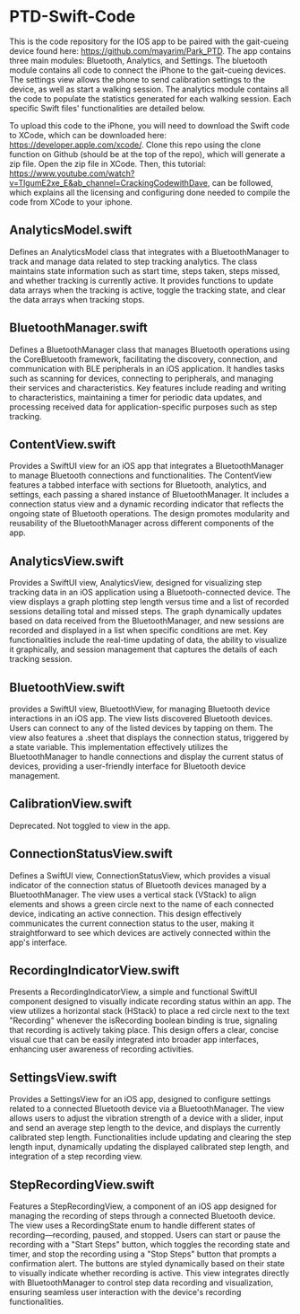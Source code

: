 # PTD-Swift-Code

This is the code repository for the IOS app to be paired with the gait-cueing device found here: https://github.com/mayarim/Park_PTD. The app contains three main modules: Bluetooth, Analytics, and Settings. The bluetooth module contains all code to connect the iPhone to the gait-cueing devices. The settings view allows the phone to send calibration settings to the device, as well as start a walking session. The analytics module contains all the code to populate the statistics generated for each walking session. Each specific Swift files' functionalities are detailed below.

To upload this code to the iPhone, you will need to download the Swift code to XCode, which can be downloaded here: https://developer.apple.com/xcode/. Clone this repo using the clone function on Github (should be at the top of the repo), which will generate a zip file. Open the zip file in XCode. Then, this tutorial: https://www.youtube.com/watch?v=TlgumE2xe_E&ab_channel=CrackingCodewithDave, can be followed, which explains all the licensing and configuring done needed to compile the code from XCode to your iphone.

## AnalyticsModel.swift

Defines an AnalyticsModel class that integrates with a BluetoothManager to track and manage data related to step tracking analytics. The class maintains state information such as start time, steps taken, steps missed, and whether tracking is currently active. It provides functions to update data arrays when the tracking is active, toggle the tracking state, and clear the data arrays when tracking stops.

## BluetoothManager.swift

Defines a BluetoothManager class that manages Bluetooth operations using the CoreBluetooth framework, facilitating the discovery, connection, and communication with BLE peripherals in an iOS application. It handles tasks such as scanning for devices, connecting to peripherals, and managing their services and characteristics. Key features include reading and writing to characteristics, maintaining a timer for periodic data updates, and processing received data for application-specific purposes such as step tracking.

## ContentView.swift

Provides a SwiftUI view for an iOS app that integrates a BluetoothManager to manage Bluetooth connections and functionalities. The ContentView features a tabbed interface with sections for Bluetooth, analytics, and settings, each passing a shared instance of BluetoothManager. It includes a connection status view and a dynamic recording indicator that reflects the ongoing state of Bluetooth operations. The design promotes modularity and reusability of the BluetoothManager across different components of the app.

## AnalyticsView.swift

Provides a SwiftUI view, AnalyticsView, designed for visualizing step tracking data in an iOS application using a Bluetooth-connected device. The view displays a graph plotting step length versus time and a list of recorded sessions detailing total and missed steps. The graph dynamically updates based on data received from the BluetoothManager, and new sessions are recorded and displayed in a list when specific conditions are met. Key functionalities include the real-time updating of data, the ability to visualize it graphically, and session management that captures the details of each tracking session.

## BluetoothView.swift

provides a SwiftUI view, BluetoothView, for managing Bluetooth device interactions in an iOS app. The view lists discovered Bluetooth devices. Users can connect to any of the listed devices by tapping on them. The view also features a .sheet that displays the connection status, triggered by a state variable. This implementation effectively utilizes the BluetoothManager to handle connections and display the current status of devices, providing a user-friendly interface for Bluetooth device management.

## CalibrationView.swift

Deprecated. Not toggled to view in the app.

## ConnectionStatusView.swift

Defines a SwiftUI view, ConnectionStatusView, which provides a visual indicator of the connection status of Bluetooth devices managed by a BluetoothManager. The view uses a vertical stack (VStack) to align elements and shows a green circle next to the name of each connected device, indicating an active connection. This design effectively communicates the current connection status to the user, making it straightforward to see which devices are actively connected within the app's interface.

## RecordingIndicatorView.swift

Presents a RecordingIndicatorView, a simple and functional SwiftUI component designed to visually indicate recording status within an app. The view utilizes a horizontal stack (HStack) to place a red circle next to the text "Recording" whenever the isRecording boolean binding is true, signaling that recording is actively taking place. This design offers a clear, concise visual cue that can be easily integrated into broader app interfaces, enhancing user awareness of recording activities.

## SettingsView.swift

Provides a SettingsView for an iOS app, designed to configure settings related to a connected Bluetooth device via a BluetoothManager. The view allows users to adjust the vibration strength of a device with a slider, input and send an average step length to the device, and displays the currently calibrated step length. Functionalities include updating and clearing the step length input, dynamically updating the displayed calibrated step length, and integration of a step recording view. 

## StepRecordingView.swift

Features a StepRecordingView, a component of an iOS app designed for managing the recording of steps through a connected Bluetooth device. The view uses a RecordingState enum to handle different states of recording—recording, paused, and stopped. Users can start or pause the recording with a "Start Steps" button, which toggles the recording state and timer, and stop the recording using a "Stop Steps" button that prompts a confirmation alert. The buttons are styled dynamically based on their state to visually indicate whether recording is active. This view integrates directly with BluetoothManager to control step data recording and visualization, ensuring seamless user interaction with the device's recording functionalities.
